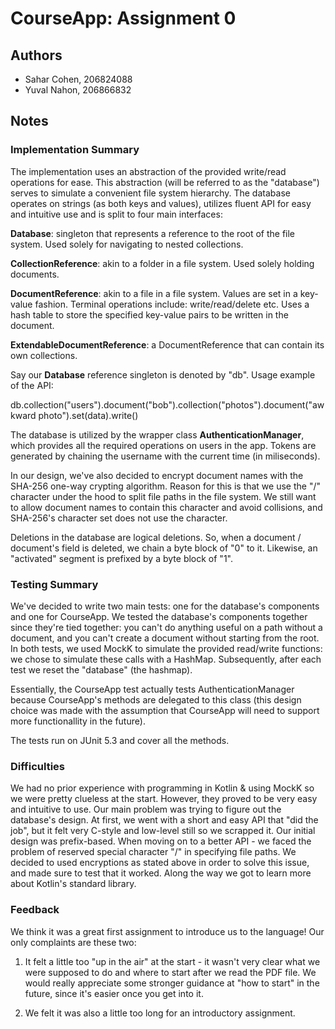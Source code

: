 # CourseApp: Assignment 0

## Authors
* Sahar Cohen, 206824088
* Yuval Nahon, 206866832

## Notes

### Implementation Summary
The implementation uses an abstraction of the provided write/read operations for ease.
This abstraction (will be referred to as the "database") serves to simulate a convenient file system hierarchy.
The database operates on strings (as both keys and values), utilizes fluent API for easy and intuitive use and is split to four main interfaces:

**Database**: singleton that represents a reference to the root of the file system. Used solely for navigating to nested collections.

**CollectionReference**: akin to a folder in a file system. Used solely holding documents.

**DocumentReference**: akin to a file in a file system. Values are set in a key-value fashion. Terminal operations include: write/read/delete etc. Uses a hash table to store the specified key-value pairs to be written in the document.

**ExtendableDocumentReference**: a DocumentReference that can contain its own collections.

Say our **Database** reference singleton is denoted by "db". Usage example of the API:

db.collection("users").document("bob").collection("photos").document("awkward photo").set(data).write()

The database is utilized by the wrapper class **AuthenticationManager**, which provides all the required operations on users in the app. Tokens are generated by chaining the username with the current time (in miliseconds). 

In our design, we've also decided to encrypt document names with the SHA-256 one-way crypting algorithm. Reason for this is that we use the "/" character under the hood to split file paths in the file system. We still want to allow document names to contain this character and avoid collisions, and SHA-256's character set does not use the character.

Deletions in the database are logical deletions. So, when a document / document's field is deleted, we chain a byte block of "0" to it. Likewise, an "activated" segment is prefixed by a byte block of "1".

### Testing Summary
We've decided to write two main tests: one for the database's components and one for CourseApp. We tested the database's components together since they're tied together: you can't do anything useful on a path without a document, and you can't create a document without starting from the root. In both tests, we used MockK to simulate the provided read/write functions: we chose to simulate these calls with a HashMap. Subsequently, after each test we reset the "database" (the hashmap).

Essentially, the CourseApp test actually tests AuthenticationManager because CourseApp's methods are delegated to this class (this design choice was made with the assumption that CourseApp will need to support more functionallity in the future).

The tests run on JUnit 5.3 and cover all the methods.

### Difficulties
We had no prior experience with programming in Kotlin & using MockK so we were pretty clueless at the start. However, they proved to be very easy and intuitive to use. Our main problem was trying to figure out the database's design. At first, we went with a short and easy API that "did the job", but it felt very C-style and low-level still so we scrapped it. Our initial design was prefix-based. When moving on to a better API - we faced the problem of reserved special character "/" in specifying file paths. We decided to used encryptions as stated above in order to solve this issue, and made sure to test that it worked. Along the way we got to learn more about Kotlin's standard library.

### Feedback
We think it was a great first assignment to introduce us to the language! Our only complaints are these two:

1) It felt a little too "up in the air" at the start - it wasn't very clear what we were supposed to do and where to start after we read the PDF file. We would really appreciate some stronger guidance at "how to start" in the future, since it's easier once you get into it.

2) We felt it was also a little too long for an introductory assignment.
